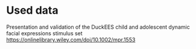 # Used data
Presentation and validation of the DuckEES child and adolescent dynamic facial expressions stimulus set
https://onlinelibrary.wiley.com/doi/10.1002/mpr.1553